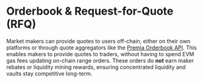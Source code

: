 # Orderbook & Request-for-Quote (RFQ)

Market makers can provide quotes to users off-chain, either on their own platforms or through quote aggregators like the [Premia Orderbook API](../../api/orderbook-api.md). This enables makers to provide quotes to traders, without having to spend EVM gas fees updating on-chain range orders. These orders do **not** earn maker rebates or liquidity mining rewards, ensuring concentrated liquidity and vaults stay competitive long-term.
